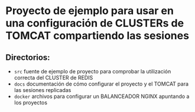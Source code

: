 # Proyecto de ejemplo para usar en una configuración de CLUSTERs de TOMCAT compartiendo las sesiones

## Directorios:

* `src` fuente de ejemplo de proyecto para comprobar la utilización correcta del CLUSTER de REDIS
* `docs` documentación de cómo configurar el proyecto y el TOMCAT para las sesiones replicadas
* `docker` archivos para configurar un BALANCEADOR NGINX apuntando a los proyectos
